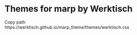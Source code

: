 # Themes for marp by Werktisch
<script type="module">
  import githubClipboardCopyElement from "https://cdn.skypack.dev/@github/clipboard-copy-element";
</script>
<style>
  .button {
  padding: 0.4rem;
  border-radius: 4px;
  border: 1px solid black;
  display: inline-block;
 }
</style>
<clipboard-copy for="blob-path" class="btn btn-sm BtnGroup-item">
  Copy path
</clipboard-copy>
<div id="blob-path">https://werktisch.github.io/marp_theme/themes/werktisch.css</div>
